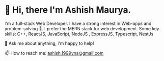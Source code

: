 # 👋 Hi, there I'm Ashish Maurya.
I'm a full-stack Web Developer. I have a strong interest in Web-apps and problem-solving 🔭. I prefer the MERN stack for web development.
Some key skills: C++, ReactJS, JavaScript, NodeJS , ExpressJS, Typescript, NestJs

💬 Ask me about anything, I'm happy to help!

📫 How to reach me: ashish.1999vns@gmail.com

